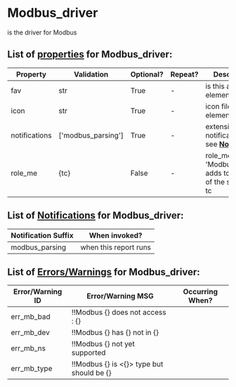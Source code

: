 <!--s_name-->
# Modbus_driver

<!--e_name-->

<!--s_role-->
<!--e_role-->

<!--s_descr-->
is the driver for Modbus

<!--e_descr-->

<!--s_tbl-->
## List of [properties](Properties.md) for __Modbus_driver__:

  | Property | Validation | Optional? | Repeat? | Description |
  | --- | --- | --- | --- | --- |
  | fav | str | True | - | is this a favorite element | 
  | icon | str | True | - | icon file for this element | 
  | notifications | ['modbus_parsing'] | True | - | extensive list of notifications, see [__Notifier__](Notifier.md) | 
  | role_me | {tc} | False | - | role_me of 'Modbus_driver', adds <modbus> to the roles of the specified tc | 

## List of [Notifications](Notifier.md) for  __Modbus_driver__:

  | Notification Suffix | When invoked? |
  | --- | --- | 
  | modbus_parsing | when this report runs | 

## List of [Errors/Warnings](Error_Warn.md) for  __Modbus_driver__:

  | Error/Warning ID | Error/Warning MSG | Occurring When? |
  | --- | --- | --- | 
  | err_mb_bad | !!Modbus {} does not access : {} |  
  | err_mb_dev | !!Modbus {} has {} not in {} |  
  | err_mb_ns | !!Modbus {} not yet supported |  
  | err_mb_type | !!Modbus {} is <{}> type but should be {} |  
<!--e_tbl-->

